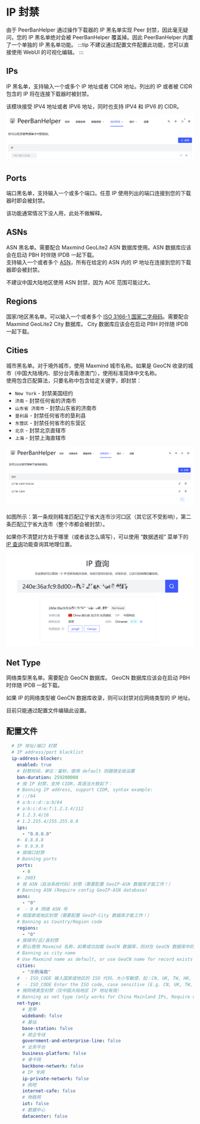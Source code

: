 # IP 封禁

由于 PeerBanHelper 通过操作下载器的 IP 黑名单实现 Peer 封禁，因此毫无疑问，您的 IP 黑名单绝对会被 PeerBanHelper 覆盖掉。因此 PeerBanHelper 内置了一个单独的 IP 黑名单功能。
:::tip
不建议通过配置文件配置此功能，您可以直接使用 WebUI 的可视化编辑。
:::
## IPs

IP 黑名单，支持输入一个或多个 IP 地址或者 CIDR 地址。列出的 IP 或者被 CIDR 包含的 IP 将在连接下载器时被封禁。

该模块接受 IPV4 地址或者 IPV6 地址，同时也支持 IPV4 和 IPV6 的 CIDR。

![ip-blocker](./assets/ip-blocker.png)

## Ports

端口黑名单，支持输入一个或多个端口。任意 IP 使用列出的端口连接到您的下载器时即会被封禁。

该功能通常情况下没人用，此处不做解释。

## ASNs

ASN 黑名单。需要配合 Maxmind GeoLite2 ASN 数据库使用。ASN 数据库应该会在启动 PBH 时伴随 IPDB 一起下载。  
支持输入一个或者多个 [ASN](https://zh-hans.ipshu.com/asn_list)，所有在给定的 ASN 内的 IP 地址在连接到您的下载器即会被封禁。

不建议中国大陆地区使用 ASN 封禁，因为 AOE 范围可能过大。

## Regions

国家/地区黑名单。可以输入一个或者多个 [ISO 3166-1 国家二字母码](https://www.rr78.com/World/postal/)。需要配合 Maxmind GeoLite2 City 数据库。 City 数据库应该会在启动 PBH 时伴随 IPDB 一起下载。 

## Cities

城市黑名单。对于境外城市，使用 Maxmind 城市名称。如果是 GeoCN 收录的城市（中国大陆境内、部分台湾香港澳门），使用标准简体中文名称。  
使用包含匹配算法，只要名称中包含给定关键字，即封禁：

* `New York` - 封禁美国纽约
* `济南` - 封禁任何省的济南市
* `山东省 济南市` - 封禁山东省的济南市
* `垦利县` - 封禁任何省市的垦利县
* `东营区` - 封禁任何省市的东营区
* `北京` - 封禁北京直辖市
* `上海` - 封禁上海直辖市


![Region](./assets/region-rule-management.png)

如图所示：第一条规则精准匹配辽宁省大连市沙河口区（其它区不受影响），第二条匹配辽宁省大连市（整个市都会被封禁）。

如果你不清楚对方处于哪里（或者该怎么填写），可以使用 “数据透视” 菜单下的 [IP 查询](../statistic/ip-query.md)功能查询其地理位置。

![IP Query](./assets/ip-query.png)

## Net Type

网络类型黑名单。需要配合 GeoCN 数据库。 GeoCN 数据库应该会在启动 PBH 时伴随 IPDB 一起下载。  

如果 IP 的网络类型被 GeoCN 数据库收录，则可以封禁对应网络类型的 IP 地址。

目前只能通过配置文件编辑此设置。

## 配置文件

```yaml
  # IP 地址/端口 封禁
  # IP address/port blacklist
  ip-address-blocker:
    enabled: true
    # 封禁时间，单位：毫秒，使用 default 则跟随全局设置
    ban-duration: 259200000
    # 按 IP 封禁，支持 CIDR，其语法大致如下：
    # Banning IP address, support CIDR, syntax example:
    # ::/64
    # a:b:c:d::a:b/64
    # a:b:c:d:e:f:1.2.3.4/112
    # 1.2.3.4/16
    # 1.2.255.4/255.255.0.0
    ips:
      - "0.0.0.0"
    #- 8.8.8.8
    #- 9.9.9.9
    # 按端口封禁
    # Banning ports
    ports:
      - 0
    #- 2003
    # 按 ASN（自治系统代码）封禁（需要配置 GeoIP-ASN 数据库才能工作！）
    # Banning ASN (Require config GeoIP-ASN database)
    asns:
      - "0"
    #  - 0 # 网络 ASN 号
    # 按国家或地区封禁（需要配置 GeoIP-City 数据库才能工作！）
    # Banning as Country/Region code
    regions:
      - "0"
    # 按城市/区/县封禁
    # 默认使用 Maxmind 名称，如果成功加载 GeoCN 数据库，则对在 GeoCN 数据库中的 IP 地址使用 GeoCN 写法
    # Banning as city name
    # Use Maxmind name as default, or use GeoCN name for record exists in GeoCN if GeoCN is loaded
    cities:
      - "示例海南"
    #  - ISO_CODE 输入国家或地区的 ISO 代码，大小写敏感，如：CN, UK, TW, HK, JP 等
    #  - ISO_CODE Enter the ISO code, case sensitive (E.g. CN, UK, TW, HK, JP, etc.)
    # 按网络类型封禁（仅中国大陆地区 IP 地址有效）
    # Banning as net type (only works for China Mainland IPs, Require config GeoIP database)
    net-type:
      # 宽带
      wideband: false
      # 基站
      base-station: false
      # 政企专线
      government-and-enterprise-line: false
      # 业务平台
      business-platform: false
      # 骨干网
      backbone-network: false
      # IP 专网
      ip-private-network: false
      # 网吧
      internet-cafe: false
      # 物联网
      iot: false
      # 数据中心
      datacenter: false
```
